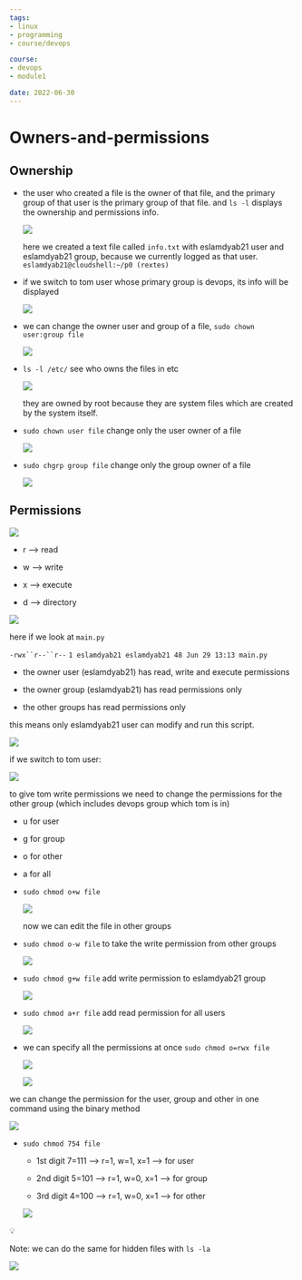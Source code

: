 ```yaml
---
tags: 
- linux
- programming
- course/devops

course:
- devops
- module1

date: 2022-06-30
---
```



# Owners-and-permissions


Ownership
---------

*   the user who created a file is the owner of that file, and the primary group of that user is the primary group of that file. and `ls -l` displays the ownership and permissions info.
    
    [![](Owners-and-permissions-images/Untitled.png)](Owners-and-permissions-images/Untitled.png)
    
    here we created a text file called `info.txt` with eslamdyab21 user and eslamdyab21 group, because we currently logged as that user. `eslamdyab21@cloudshell:~/p0 (rextes)`
    

*   if we switch to tom user whose primary group is devops, its info will be displayed
    
    [![](Owners-and-permissions-images/Untitled%201.png)](Owners-and-permissions-images/Untitled%201.png)
    

*   we can change the owner user and group of a file, `sudo chown user:group file`
    
    [![](Owners-and-permissions-images/Untitled%202.png)](Owners-and-permissions-images/Untitled%202.png)
    

*   `ls -l /etc/` see who owns the files in etc
    
    [![](Owners-and-permissions-images/Untitled%203.png)](Owners-and-permissions-images/Untitled%203.png)
    
    they are owned by root because they are system files which are created by the system itself.
    

*   `sudo chown user file` change only the user owner of a file
    
    [![](Owners-and-permissions-images/Untitled%204.png)](Owners-and-permissions-images/Untitled%204.png)
    

*   `sudo chgrp group file` change only the group owner of a file
    
    [![](Owners-and-permissions-images/Untitled%205.png)](Owners-and-permissions-images/Untitled%205.png)
    

Permissions
-----------

[![](Owners-and-permissions-images/Untitled%206.png)](Owners-and-permissions-images/Untitled%206.png)

*   r —> read

*   w —> write

*   x —> execute

*   d —> directory

[![](Owners-and-permissions-images/Untitled%207.png)](Owners-and-permissions-images/Untitled%207.png)

here if we look at `main.py`

`-rwx``r--``r--` `1 eslamdyab21 eslamdyab21 48 Jun 29 13:13 main.py`

*   the owner user (eslamdyab21) has read, write and execute permissions

*   the owner group (eslamdyab21) has read permissions only

*   the other groups has read permissions only

this means only eslamdyab21 user can modify and run this script.

[![](Owners-and-permissions-images/Untitled%208.png)](Owners-and-permissions-images/Untitled%208.png)

if we switch to tom user:

[![](Owners-and-permissions-images/Untitled%209.png)](Owners-and-permissions-images/Untitled%209.png)

to give tom write permissions we need to change the permissions for the other group (which includes devops group which tom is in)

*   u for user

*   g for group

*   o for other

*   a for all

*   `sudo chmod o+w file`
    
    [![](Owners-and-permissions-images/Untitled%2010.png)](Owners-and-permissions-images/Untitled%2010.png)
    
    now we can edit the file in other groups
    

*   `sudo chmod o-w file` to take the write permission from other groups
    
    [![](Owners-and-permissions-images/Untitled%2011.png)](Owners-and-permissions-images/Untitled%2011.png)
    

*   `sudo chmod g+w file` add write permission to eslamdyab21 group
    
    [![](Owners-and-permissions-images/Untitled%2012.png)](Owners-and-permissions-images/Untitled%2012.png)
    

*   `sudo chmod a+r file` add read permission for all users
    
    [![](Owners-and-permissions-images/Untitled%2013.png)](Owners-and-permissions-images/Untitled%2013.png)
    

*   we can specify all the permissions at once `sudo chmod o=rwx file`
    
    [![](Owners-and-permissions-images/Untitled%2014.png)](Owners-and-permissions-images/Untitled%2014.png)
    
    [![](Owners-and-permissions-images/Untitled%2015.png)](Owners-and-permissions-images/Untitled%2015.png)
    

we can change the permission for the user, group and other in one command using the binary method

[![](Owners-and-permissions-images/Untitled%2016.png)](Owners-and-permissions-images/Untitled%2016.png)

*   `sudo chmod 754 file`
    
    *   1st digit 7=111 —> r=1, w=1, x=1 —> for user
    
    *   2nd digit 5=101 —> r=1, w=0, x=1 —> for group
    
    *   3rd digit 4=100 —> r=1, w=0, x=1 —> for other
    
    [![](Owners-and-permissions-images/Untitled%2017.png)](Owners-and-permissions-images/Untitled%2017.png)
    

💡

Note: we can do the same for hidden files with `ls -la`

[![](Owners-and-permissions-images/Untitled%2018.png)](Owners-and-permissions-images/Untitled%2018.png)